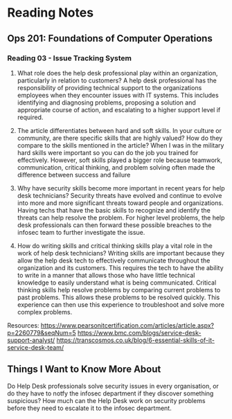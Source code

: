 # Reading Notes

## Ops 201: Foundations of Computer Operations

### Reading 03 - Issue Tracking System

1. What role does the help desk professional play within an organization, particularly in relation to customers?
A help desk professional has the responsibility of providing technical support to the organizations employees when they encounter issues with IT systems. This includes identifying and diagnosing problems, proposing a solution and appropriate course of action, and escalating to a higher support level if required.

2. The article differentiates between hard and soft skills. In your culture or community, are there specific skills that are highly valued? How do they compare to the skills mentioned in the article?
When I was in the military hard skills were important so you can do the job you trained for effectively. However, soft skills played a bigger role because teamwork, communication, critical thinking, and problem solving often made the difference between success and failure

3. Why have security skills become more important in recent years for help desk technicians?
Security threats have evolved and continue to evolve into more and more significant threats toward people and organizations. Having techs that have the basic skills to recognize and identify the threats can help resolve the problem. For higher level problems, the help desk professionals can then forward these possible breaches to the infosec team to further investigate the issue.

4. How do writing skills and critical thinking skills play a vital role in the work of help desk technicians?
Writing skills are important because they allow the help desk tech to effectively communicate throughout the organization and its customers. This requires the tech to have the ability to write in a manner that allows those who have little technical knowledge to easily understand what is being communicated. 
Critical thinking skills help resolve problems by comparing current problems to past problems. This allows these problems to be resolved quickly. This experience can then use this experience to troubleshoot and solve more complex problems.

Resources: https://www.pearsonitcertification.com/articles/article.aspx?p=2260779&seqNum=5
https://www.bmc.com/blogs/service-desk-support-analyst/
https://transcosmos.co.uk/blog/6-essential-skills-of-it-service-desk-team/

## Things I Want to Know More About

Do Help Desk professionals solve security issues in every organisation, or do they have to notfy the infosec department if they discover something suspicious? How much can the Help Desk work on security problems before they need to escalate it to the infosec department.

